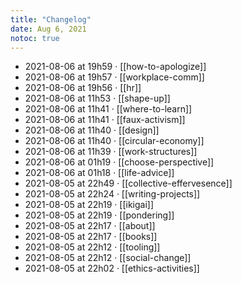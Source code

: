 ```yaml
---
title: "Changelog"
date: Aug 6, 2021
notoc: true
---
```


- 2021-08-06 at 19h59 · [[how-to-apologize]]
- 2021-08-06 at 19h57 · [[workplace-comm]]
- 2021-08-06 at 19h56 · [[hr]]
- 2021-08-06 at 11h53 · [[shape-up]]
- 2021-08-06 at 11h41 · [[where-to-learn]]
- 2021-08-06 at 11h41 · [[faux-activism]]
- 2021-08-06 at 11h40 · [[design]]
- 2021-08-06 at 11h40 · [[circular-economy]]
- 2021-08-06 at 11h39 · [[work-structures]]
- 2021-08-06 at 01h19 · [[choose-perspective]]
- 2021-08-06 at 01h18 · [[life-advice]]
- 2021-08-05 at 22h49 · [[collective-effervesence]]
- 2021-08-05 at 22h24 · [[writing-projects]]
- 2021-08-05 at 22h19 · [[ikigai]]
- 2021-08-05 at 22h19 · [[pondering]]
- 2021-08-05 at 22h17 · [[about]]
- 2021-08-05 at 22h17 · [[books]]
- 2021-08-05 at 22h12 · [[tooling]]
- 2021-08-05 at 22h12 · [[social-change]]
- 2021-08-05 at 22h02 · [[ethics-activities]]
